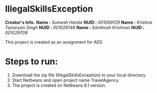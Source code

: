 # IllegalSkillsException

**Creator's Info.**
**Name :** *Sumesh Harale*
**NUID :** *001069129*
**Name :** *Krishna Tejnaryan Singh*
**NUID :** *001028148*
**Name :** *Santhosh Krishnan*
**NUID :** *001029708*

This project is created as an assignment for AED.

# Steps to run:
1. Download the zip file (IllegalSkillsException) to your local directory.
2. Start Netbeans and open project name TravelAgency.
3. The project is created on Netbeans 8.1 version.

